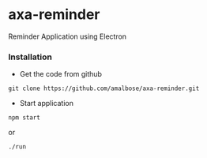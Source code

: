 # axa-reminder
Reminder Application using Electron


### Installation

* Get the code from github
```
git clone https://github.com/amalbose/axa-reminder.git
```

* Start application
```
npm start
```
or
```
./run
```